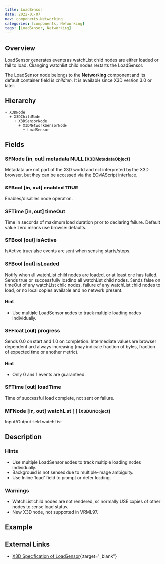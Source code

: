 ```yaml
---
title: LoadSensor
date: 2022-01-07
nav: components-Networking
categories: [components, Networking]
tags: [LoadSensor, Networking]
---
```

<style>
.post h3 {
  word-spacing: 0.2em;
}
</style>

## Overview

LoadSensor generates events as watchList child nodes are either loaded or fail to load. Changing watchlist child nodes restarts the LoadSensor.

The LoadSensor node belongs to the **Networking** component and its default container field is *children.* It is available since X3D version 3.0 or later.

## Hierarchy

```
+ X3DNode
  + X3DChildNode
    + X3DSensorNode
      + X3DNetworkSensorNode
        + LoadSensor
```

## Fields

### SFNode [in, out] **metadata** NULL <small>[X3DMetadataObject]</small>

Metadata are not part of the X3D world and not interpreted by the X3D browser, but they can be accessed via the ECMAScript interface.

### SFBool [in, out] **enabled** TRUE

Enables/disables node operation.

### SFTime [in, out] **timeOut**

Time in seconds of maximum load duration prior to declaring failure. Default value zero means use browser defaults.

### SFBool [out] **isActive**

IsActive true/false events are sent when sensing starts/stops.

### SFBool [out] **isLoaded**

Notify when all watchList child nodes are loaded, or at least one has failed. Sends true on successfully loading all watchList child nodes. Sends false on timeOut of any watchList child nodes, failure of any watchList child nodes to load, or no local copies available and no network present.

#### Hint

- Use multiple LoadSensor nodes to track multiple loading nodes individually.

### SFFloat [out] **progress**

Sends 0.0 on start and 1.0 on completion. Intermediate values are browser dependent and always increasing (may indicate fraction of bytes, fraction of expected time or another metric).

#### Hint

- Only 0 and 1 events are guaranteed.

### SFTime [out] **loadTime**

Time of successful load complete, not sent on failure.

### MFNode [in, out] **watchList** [ ] <small>[X3DUrlObject]</small>

Input/Output field watchList.

## Description

### Hints

- Use multiple LoadSensor nodes to track multiple loading nodes individually.
- Background is not sensed due to multiple-image ambiguity.
- Use Inline 'load' field to prompt or defer loading.

### Warnings

- WatchList child nodes are not rendered, so normally USE copies of other nodes to sense load status.
- New X3D node, not supported in VRML97.

## Example

<x3d-canvas src="https://create3000.github.io/media/examples/Networking/LoadSensor/LoadSensor.x3d"></x3d-canvas>

## External Links

- [X3D Specification of LoadSensor](https://www.web3d.org/documents/specifications/19775-1/V4.0/Part01/components/networking.html#LoadSensor){:target="_blank"}
